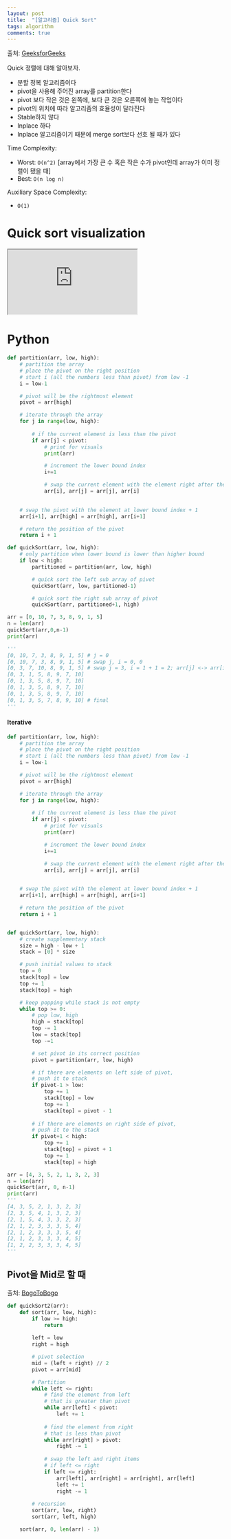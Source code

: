 ```yaml
---
layout: post
title:  "[알고리즘] Quick Sort"
tags: algorithm
comments: true
---
```

출처: [GeeksforGeeks](https://www.geeksforgeeks.org/quick-sort/)

Quick 정렬에 대해 알아보자. 

- 분할 정복 알고리즘이다
- pivot을 사용해 주어진 array를 partition한다
- pivot 보다 작은 것은 왼쪽에, 보다 큰 것은 오른쪽에 놓는 작업이다
- pivot의 위치에 따라 알고리즘의 효율성이 달라진다
- Stable하지 않다
- Inplace 하다
- Inplace 알고리즘이기 때문에 merge sort보다 선호 될 때가 있다

Time Complexity: 
- Worst: `O(n^2)` [array에서 가장 큰 수 혹은 작은 수가 pivot인데 array가 이미 정렬이 됐을 때]
- Best: `O(n log n)`

Auxiliary Space Complexity: 
- `O(1)`

# Quick sort visualization
<!-- 16:9 aspect ratio -->
<div class="responsive-embed responsive-embed-16by9">
  <iframe class="responsive-embed-item" src="https://www.youtube-nocookie.com/embed/PgBzjlCcFvc"></iframe>
</div>

# Python
```python
def partition(arr, low, high):
    # partition the array
    # place the pivot on the right position 
    # start i (all the numbers less than pivot) from low -1
    i = low-1

    # pivot will be the rightmost element
    pivot = arr[high]

    # iterate through the array
    for j in range(low, high):
        
        # if the current element is less than the pivot
        if arr[j] < pivot:
            # print for visuals
            print(arr)

            # increment the lower bound index
            i+=1

            # swap the current element with the element right after the lower bound index
            arr[i], arr[j] = arr[j], arr[i]
        

    # swap the pivot with the element at lower bound index + 1
    arr[i+1], arr[high] = arr[high], arr[i+1]

    # return the position of the pivot
    return i + 1

def quickSort(arr, low, high):
    # only partition when lower bound is lower than higher bound
    if low < high:
        partitioned = partition(arr, low, high)

        # quick sort the left sub array of pivot
        quickSort(arr, low, partitioned-1)

        # quick sort the right sub array of pivot
        quickSort(arr, partitioned+1, high)

arr = [0, 10, 7, 3, 8, 9, 1, 5] 
n = len(arr) 
quickSort(arr,0,n-1) 
print(arr)

'''
[0, 10, 7, 3, 8, 9, 1, 5] # j = 0
[0, 10, 7, 3, 8, 9, 1, 5] # swap j, i = 0, 0
[0, 3, 7, 10, 8, 9, 1, 5] # swap j = 3, i = 1 + 1 = 2; arr[j] <-> arr[i]
[0, 3, 1, 5, 8, 9, 7, 10]
[0, 1, 3, 5, 8, 9, 7, 10]
[0, 1, 3, 5, 8, 9, 7, 10]
[0, 1, 3, 5, 8, 9, 7, 10]
[0, 1, 3, 5, 7, 8, 9, 10] # final
'''
```

#### Iterative
```python
def partition(arr, low, high):
    # partition the array
    # place the pivot on the right position 
    # start i (all the numbers less than pivot) from low -1
    i = low-1

    # pivot will be the rightmost element
    pivot = arr[high]

    # iterate through the array
    for j in range(low, high):
        
        # if the current element is less than the pivot
        if arr[j] < pivot:
            # print for visuals
            print(arr)

            # increment the lower bound index
            i+=1

            # swap the current element with the element right after the lower bound index
            arr[i], arr[j] = arr[j], arr[i]
        

    # swap the pivot with the element at lower bound index + 1
    arr[i+1], arr[high] = arr[high], arr[i+1]

    # return the position of the pivot
    return i + 1


def quickSort(arr, low, high):
    # create supplementary stack
    size = high - low + 1
    stack = [0] * size

    # push initial values to stack
    top = 0
    stack[top] = low
    top += 1
    stack[top] = high

    # keep popping while stack is not empty
    while top >= 0:
        # pop low, high
        high = stack[top]
        top -= 1
        low = stack[top]
        top -=1

        # set pivot in its correct position
        pivot = partition(arr, low, high)

        # if there are elements on left side of pivot,
        # push it to stack
        if pivot-1 > low:
            top += 1
            stack[top] = low
            top += 1
            stack[top] = pivot - 1
        
        # if there are elements on right side of pivot,
        # push it to the stack
        if pivot+1 < high:
            top += 1
            stack[top] = pivot + 1
            top += 1
            stack[top] = high

arr = [4, 3, 5, 2, 1, 3, 2, 3] 
n = len(arr) 
quickSort(arr, 0, n-1) 
print(arr)
'''
[4, 3, 5, 2, 1, 3, 2, 3]
[2, 3, 5, 4, 1, 3, 2, 3]
[2, 1, 5, 4, 3, 3, 2, 3]
[2, 1, 2, 3, 3, 3, 5, 4]
[2, 1, 2, 3, 3, 3, 5, 4]
[2, 1, 2, 3, 3, 3, 4, 5]
[1, 2, 2, 3, 3, 3, 4, 5]
'''
```

## Pivot을 Mid로 할 때
출처: [BogoToBogo](https://www.bogotobogo.com/Algorithms/quicksort.php)

```python
def quickSort2(arr):
    def sort(arr, low, high):
        if low >= high:
            return
        
        left = low
        right = high

        # pivot selection
        mid = (left + right) // 2
        pivot = arr[mid]

        # Partition
        while left <= right:
            # find the element from left 
            # that is greater than pivot
            while arr[left] < pivot:
                left += 1
            
            # find the element from right
            # that is less than pivot
            while arr[right] > pivot:
                right -= 1
            
            # swap the left and right items
            # if left <= right
            if left <= right:
                arr[left], arr[right] = arr[right], arr[left]
                left += 1
                right -= 1
        
        # recursion
        sort(arr, low, right)
        sort(arr, left, high)

    sort(arr, 0, len(arr) - 1)
```